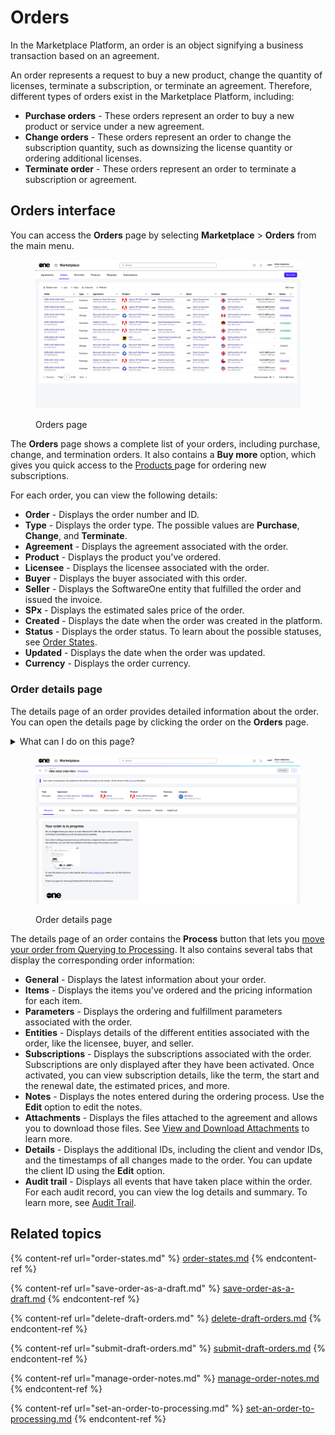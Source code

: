 # Orders

In the Marketplace Platform, an order is an object signifying a business transaction based on an agreement.&#x20;

An order represents a request to buy a new product, change the quantity of licenses, terminate a subscription, or terminate an agreement. Therefore, different types of orders exist in the Marketplace Platform, including:

* **Purchase orders** - These orders represent an order to buy a new product or service under a new agreement.
* **Change orders** - These orders represent an order to change the subscription quantity, such as downsizing the license quantity or ordering additional licenses.
* **Terminate order** - These orders represent an order to terminate a subscription or agreement.&#x20;

## Orders interface

You can access the **Orders** page by selecting **Marketplace** > **Orders** from the main menu.

<figure><img src="../../../.gitbook/assets/orders_page.png" alt=""><figcaption><p>Orders page</p></figcaption></figure>

The **Orders** page shows a complete list of your orders, including purchase, change, and termination orders. It also contains a **Buy more** option, which gives you quick access to the [Products ](https://docs.platform.softwareone.com/~/changes/5yDo0W9JFVZsyIwbYXyj/modules-and-features/marketplace/products)page for ordering new subscriptions.

For each order, you can view the following details:

* **Order** - Displays the order number and ID.
* **Type** - Displays the order type. The possible values are **Purchase**, **Change**, and **Terminate**.
* **Agreement** - Displays the agreement associated with the order.&#x20;
* **Product** - Displays the product you've ordered.
* **Licensee** - Displays the licensee associated with the order.
* **Buyer** -  Displays the buyer associated with this order.
* **Seller** - Displays the SoftwareOne entity that fulfilled the order and issued the invoice.
* **SPx** - Displays the estimated sales price of the order.
* **Created** - Displays the date when the order was created in the platform.
* **Status** - Displays the order status. To learn about the possible statuses, see [Order States](order-states.md).
* **Updated** - Displays the date when the order was updated.
* **Currency** - Displays the order currency.

### Order details page <a href="#subscription-details" id="subscription-details"></a>

The details page of an order provides detailed information about the order. You can open the details page by clicking the order on the **Orders** page.&#x20;

<details>

<summary>What can I do on this page?</summary>

From the details page, you can complete the following tasks:&#x20;

* [Submit a draft order for processing](submit-draft-orders.md)
* [Delete a draft order](delete-draft-orders.md)
* [Manage your order notes](manage-order-notes.md)
* [Change your order's status to Processing](set-an-order-to-processing.md)
* [View and download attachments](../agreements/view-and-download-attachments.md)

</details>

<figure><img src="../../../.gitbook/assets/Orders (4).png" alt=""><figcaption><p>Order details page</p></figcaption></figure>

The details page of an order contains the **Process** button that lets you [move your order from Querying to Processing](set-an-order-to-processing.md). It also contains several tabs that display the corresponding order information:

* **General** - Displays the latest information about your order.
* **Items** - Displays the items you've ordered and the pricing information for each item.
* **Parameters** - Displays the ordering and fulfillment parameters associated with the order.&#x20;
* **Entities** - Displays details of the different entities associated with the order, like the licensee, buyer, and seller.
* **Subscriptions** - Displays the subscriptions associated with the order. Subscriptions are only displayed after they have been activated. Once activated, you can view subscription details, like the term, the start and the renewal date, the estimated prices, and more.
* **Notes** - Displays the notes entered during the ordering process. Use the **Edit** option to edit the notes.
* **Attachments** - Displays the files attached to the agreement and allows you to download those files. See [View and Download Attachments](../agreements/view-and-download-attachments.md) to learn more.
* **Details** - Displays the additional IDs, including the client and vendor IDs, and the timestamps of all changes made to the order. You can update the client ID using the **Edit** option.
* **Audit trail** - Displays all events that have taken place within the order. For each audit record, you can view the log details and summary. To learn more, see [Audit Trail](../../settings/audit-trail.md).&#x20;

## Related topics

{% content-ref url="order-states.md" %}
[order-states.md](order-states.md)
{% endcontent-ref %}

{% content-ref url="save-order-as-a-draft.md" %}
[save-order-as-a-draft.md](save-order-as-a-draft.md)
{% endcontent-ref %}

{% content-ref url="delete-draft-orders.md" %}
[delete-draft-orders.md](delete-draft-orders.md)
{% endcontent-ref %}

{% content-ref url="submit-draft-orders.md" %}
[submit-draft-orders.md](submit-draft-orders.md)
{% endcontent-ref %}

{% content-ref url="manage-order-notes.md" %}
[manage-order-notes.md](manage-order-notes.md)
{% endcontent-ref %}

{% content-ref url="set-an-order-to-processing.md" %}
[set-an-order-to-processing.md](set-an-order-to-processing.md)
{% endcontent-ref %}
